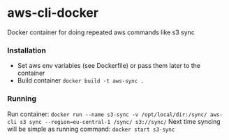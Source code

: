 # aws-cli-docker
Docker container for doing repeated aws commands like s3 sync

### Installation
- Set aws env variables (see Dockerfile) or pass them later to the container
- Build container `docker build -t aws-sync . `

### Running
Run container: 
`docker run --name s3-sync -v /opt/local/dir:/sync/ aws-cli s3 sync --region=eu-central-1 /sync/ s3://sync/`
Next time syncing will be simple as running command: `docker start s3-sync`
